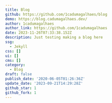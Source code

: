 ```yaml
---
title: Blog
github: https://github.com/1cadumagalhaes/blog
demo: https://blog.cadumagalhaes.dev/
author: 1cadumagalhaes
author_link: https://github.com/1cadumagalhaes
date: 2023-11-26T07:33:38.152Z
description: Just testing making a blog here
ssg:
  - Jekyll
css: []
ui: []
cms: []
category:
  - Blog
draft: false
publish_date: '2020-06-05T01:26:36Z'
update_date: '2023-09-21T14:29:28Z'
github_star: 1
github_fork: 1
---
```

